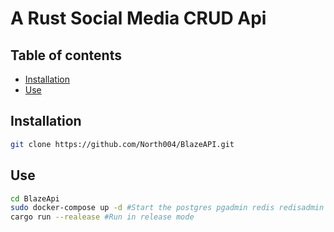 # A Rust Social Media CRUD Api

## Table of contents
- [Installation](#installatoin)
- [Use](#use)

## Installation
```bash
git clone https://github.com/North004/BlazeAPI.git 
```

## Use  
```bash
cd BlazeApi
sudo docker-compose up -d #Start the postgres pgadmin redis redisadmin containers
cargo run --realease #Run in release mode

